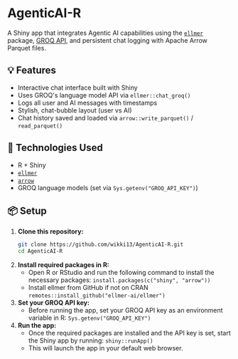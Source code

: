 # AgenticAI-R

A Shiny app that integrates Agentic AI capabilities using the [`ellmer`](https://cran.r-project.org/package=ellmer) package, [GROQ API](https://groq.com), and persistent chat logging with Apache Arrow Parquet files.

## 💡 Features

- Interactive chat interface built with Shiny
- Uses GROQ's language model API via `ellmer::chat_groq()`
- Logs all user and AI messages with timestamps
- Stylish, chat-bubble layout (user vs AI)
- Chat history saved and loaded via `arrow::write_parquet()` / `read_parquet()`

## 🧰 Technologies Used

- R + Shiny
- [`ellmer`](https://github.com/ellmer-ai/ellmer)
- [`arrow`](https://arrow.apache.org/)
- GROQ language models (set via `Sys.getenv("GROQ_API_KEY")`)

## 📦 Setup

1. **Clone this repository:**
   ```bash
   git clone https://github.com/wikki13/AgenticAI-R.git
   cd AgenticAI-R
2. **Install required packages in R:**
   - Open R or RStudio and run the following command to install the necessary packages: 
     `install.packages(c("shiny", "arrow")) `
   - Install ellmer from GitHub if not on CRAN 
     `remotes::install_github("ellmer-ai/ellmer")`
3. **Set your GROQ API key:**
   - Before running the app, set your GROQ API key as an environment variable in R:
      `Sys.getenv("GROQ_API_KEY")`
4. **Run the app:**
   - Once the required packages are installed and the API key is set, start the Shiny app by running:
      `shiny::runApp()`
   - This will launch the app in your default web browser.

